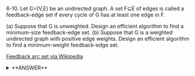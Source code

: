﻿6-10. Let G=(V,E) be an undirected graph. A set F⊆E of edges is called a feedback-edge set if every cycle of G has at least one edge in F.

(a) Suppose that G is unweighted. Design an efficient algorithm to find a minimum-size feedback-edge set.
(b) Suppose that G is a weighted undirected graph with positive edge weights. Design an efficient algorithm to find a minimum-weight feedback-edge set.

[Feedback arc set via Wikipedia](https://en.wikipedia.org/wiki/Feedback_arc_set)

<details>
<summary>**ANSWER**</summary>
  <p>
  
  (a) **Minimum Size Feedback-Edge Set**: Use DFS to meet the feedback-edge starting from any vertex. Add it to the result set. When DFS completes, the result set is the answer.

  (b) **Minimum Weight Feedback-Edge Set**: Invert all the weight values in the graph. Then run Kruskal's algorithm. This will return a maximum-spanning tree. All edges that are not in the maximum-spanning tree are added to a result set which is the minimum-weight feedback-edge set. 
  
  </p>
</details>